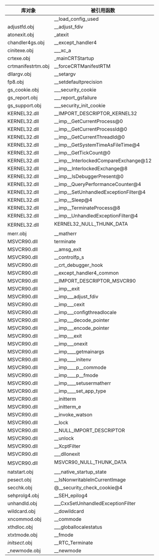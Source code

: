 
| 库对象             | 被引用函数                                    |
|--------------------|-----------------------------------------------|
|                    | __load_config_used                            |
| adjustfd.obj       | __adjust_fdiv                                 |
| atonexit.obj       | _atexit                                       |
| chandler4gs.obj    | __except_handler4                             |
| cinitexe.obj       | ___xc_a                                       |
| crtexe.obj         | _mainCRTStartup                               |
| crtmanifestrtm.obj | __forceCRTManifestRTM                         |
| dllargv.obj        | __setargv                                     |
| fp8.obj            | __setdefaultprecision                         |
| gs_cookie.obj      | ___security_cookie                            |
| gs_report.obj      | ___report_gsfailure                           |
| gs_support.obj     | ___security_init_cookie                       |
| KERNEL32.dll       | __IMPORT_DESCRIPTOR_KERNEL32                  |
| KERNEL32.dll       | __imp__GetCurrentProcess@0                    |
| KERNEL32.dll       | __imp__GetCurrentProcessId@0                  |
| KERNEL32.dll       | __imp__GetCurrentThreadId@0                   |
| KERNEL32.dll       | __imp__GetSystemTimeAsFileTime@4              |
| KERNEL32.dll       | __imp__GetTickCount@0                         |
| KERNEL32.dll       | __imp__InterlockedCompareExchange@12          |
| KERNEL32.dll       | __imp__InterlockedExchange@8                  |
| KERNEL32.dll       | __imp__IsDebuggerPresent@0                    |
| KERNEL32.dll       | __imp__QueryPerformanceCounter@4              |
| KERNEL32.dll       | __imp__SetUnhandledExceptionFilter@4          |
| KERNEL32.dll       | __imp__Sleep@4                                |
| KERNEL32.dll       | __imp__TerminateProcess@8                     |
| KERNEL32.dll       | __imp__UnhandledExceptionFilter@4             |
| KERNEL32.dll       | KERNEL32_NULL_THUNK_DATA                     |
| merr.obj           | __matherr                                     |
| MSVCR90.dll        | terminate                                     |
| MSVCR90.dll        | __amsg_exit                                   |
| MSVCR90.dll        | __controlfp_s                                 |
| MSVCR90.dll        | __crt_debugger_hook                           |
| MSVCR90.dll        | __except_handler4_common                      |
| MSVCR90.dll        | __IMPORT_DESCRIPTOR_MSVCR90                   |
| MSVCR90.dll        | __imp__exit                                   |
| MSVCR90.dll        | __imp___adjust_fdiv                           |
| MSVCR90.dll        | __imp___cexit                                 |
| MSVCR90.dll        | __imp___configthreadlocale                    |
| MSVCR90.dll        | __imp___decode_pointer                        |
| MSVCR90.dll        | __imp___encode_pointer                        |
| MSVCR90.dll        | __imp___exit                                  |
| MSVCR90.dll        | __imp___onexit                                |
| MSVCR90.dll        | __imp____getmainargs                          |
| MSVCR90.dll        | __imp____initenv                              |
| MSVCR90.dll        | __imp____p__commode                           |
| MSVCR90.dll        | __imp____p__fmode                             |
| MSVCR90.dll        | __imp____setusermatherr                       |
| MSVCR90.dll        | __imp____set_app_type                         |
| MSVCR90.dll        | __initterm                                    |
| MSVCR90.dll        | __initterm_e                                  |
| MSVCR90.dll        | __invoke_watson                               |
| MSVCR90.dll        | __lock                                        |
| MSVCR90.dll        | __NULL_IMPORT_DESCRIPTOR                      |
| MSVCR90.dll        | __unlock                                      |
| MSVCR90.dll        | __XcptFilter                                  |
| MSVCR90.dll        | ___dllonexit                                  |
| MSVCR90.dll        | MSVCR90_NULL_THUNK_DATA                      |
| natstart.obj       | ___native_startup_state                       |
| pesect.obj         | __IsNonwritableInCurrentImage                 |
| secchk.obj         | @__security_check_cookie@4 |
| sehprolg4.obj      | __SEH_epilog4                                 |
| unhandld.obj       | ___CxxSetUnhandledExceptionFilter             |
| wildcard.obj       | __dowildcard                                  |
| xncommod.obj       | __commode                                     |
| xthdloc.obj        | ___globallocalestatus                         |
| xtxtmode.obj       | __fmode                                       |
| _initsect_.obj     | __RTC_Terminate                               |
| _newmode.obj       | __newmode                                     |

